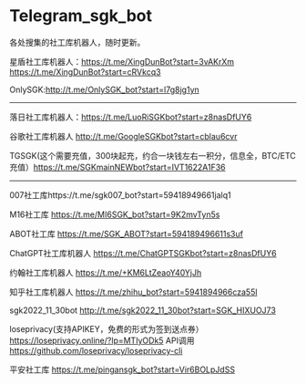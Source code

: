 # Telegram_sgk_bot
各处搜集的社工库机器人，随时更新。

星盾社工库机器人：https://t.me/XingDunBot?start=3vAKrXm
https://t.me/XingDunBot?start=cRVkcq3

OnlySGK:http://t.me/OnlySGK_bot?start=l7g8jg1yn

-----------------------------------------------------------------------

落日社工库机器人：https://t.me/LuoRiSGKbot?start=z8nasDfUY6

谷歌社工库机器人  http://t.me/GoogleSGKbot?start=cblau6cvr

TGSGK(这个需要充值，300块起充，约合一块钱左右一积分，信息全，BTC/ETC充值）https://t.me/SGKmainNEWbot?start=IVT1622A1F36 

------

007社工库https://t.me/sgk007_bot?start=59418949661jalq1 

M16社工库 https://t.me/MI6SGK_bot?start=9K2mvTyn5s

ABOT社工库  https://t.me/SGK_ABOT?start=594189496611s3uf 
 
ChatGPT社工库机器人 https://t.me/ChatGPTSGKbot?start=z8nasDfUY6 

约翰社工库机器人 https://t.me/+KM6LtZeaoY40YjJh 

知乎社工库机器人 https://t.me/zhihu_bot?start=5941894966cza55l  

sgk2022_11_30bot  http://t.me/sgk2022_11_30bot?start=SGK_HIXUOJ73 

loseprivacy(支持APIKEY，免费的形式为签到送点券）  https://loseprivacy.online/?lp=MTIyODk5  API调用 https://github.com/loseprivacy/loseprivacy-cli 

平安社工库 https://t.me/pingansgk_bot?start=Vir6BOLpJdSS 







